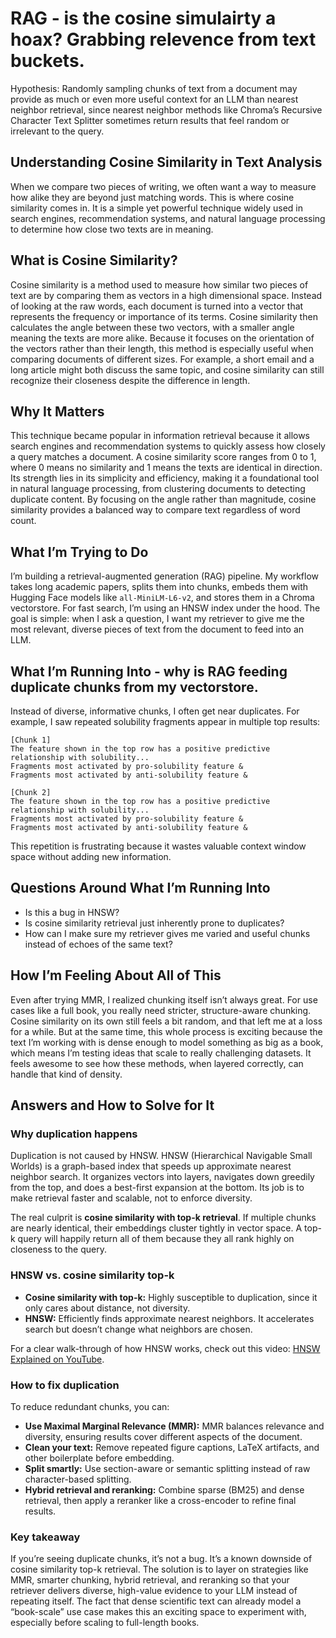 # RAG - is the cosine simulairty a hoax? Grabbing relevence from text buckets. 

Hypothesis: Randomly sampling chunks of text from a document may provide as much or even more useful context for an LLM than nearest neighbor retrieval, since nearest neighbor methods like Chroma’s Recursive Character Text Splitter sometimes return results that feel random or irrelevant to the query.

## Understanding Cosine Similarity in Text Analysis  

When we compare two pieces of writing, we often want a way to measure how alike they are beyond just matching words. This is where cosine similarity comes in. It is a simple yet powerful technique widely used in search engines, recommendation systems, and natural language processing to determine how close two texts are in meaning.  

## What is Cosine Similarity?  

Cosine similarity is a method used to measure how similar two pieces of text are by comparing them as vectors in a high dimensional space. Instead of looking at the raw words, each document is turned into a vector that represents the frequency or importance of its terms. Cosine similarity then calculates the angle between these two vectors, with a smaller angle meaning the texts are more alike. Because it focuses on the orientation of the vectors rather than their length, this method is especially useful when comparing documents of different sizes. For example, a short email and a long article might both discuss the same topic, and cosine similarity can still recognize their closeness despite the difference in length.  

## Why It Matters 

This technique became popular in information retrieval because it allows search engines and recommendation systems to quickly assess how closely a query matches a document. A cosine similarity score ranges from 0 to 1, where 0 means no similarity and 1 means the texts are identical in direction. Its strength lies in its simplicity and efficiency, making it a foundational tool in natural language processing, from clustering documents to detecting duplicate content. By focusing on the angle rather than magnitude, cosine similarity provides a balanced way to compare text regardless of word count.  


## What I’m Trying to Do

I’m building a retrieval-augmented generation (RAG) pipeline. My workflow takes long academic papers, splits them into chunks, embeds them with Hugging Face models like `all-MiniLM-L6-v2`, and stores them in a Chroma vectorstore. For fast search, I’m using an HNSW index under the hood. The goal is simple: when I ask a question, I want my retriever to give me the most relevant, diverse pieces of text from the document to feed into an LLM.

## What I’m Running Into - why is RAG feeding duplicate chunks from my vectorstore. 

Instead of diverse, informative chunks, I often get near duplicates. For example, I saw repeated solubility fragments appear in multiple top results:

```
[Chunk 1]
The feature shown in the top row has a positive predictive relationship with solubility...
Fragments most activated by pro-solubility feature &
Fragments most activated by anti-solubility feature &

[Chunk 2]
The feature shown in the top row has a positive predictive relationship with solubility...
Fragments most activated by pro-solubility feature &
Fragments most activated by anti-solubility feature &
```

This repetition is frustrating because it wastes valuable context window space without adding new information.

## Questions Around What I’m Running Into

* Is this a bug in HNSW?
* Is cosine similarity retrieval just inherently prone to duplicates?
* How can I make sure my retriever gives me varied and useful chunks instead of echoes of the same text?

## How I’m Feeling About All of This

Even after trying MMR, I realized chunking itself isn’t always great. For use cases like a full book, you really need stricter, structure-aware chunking. Cosine similarity on its own still feels a bit random, and that left me at a loss for a while. But at the same time, this whole process is exciting because the text I’m working with is dense enough to model something as big as a book, which means I’m testing ideas that scale to really challenging datasets. It feels awesome to see how these methods, when layered correctly, can handle that kind of density.

## Answers and How to Solve for It

### Why duplication happens

Duplication is not caused by HNSW. HNSW (Hierarchical Navigable Small Worlds) is a graph-based index that speeds up approximate nearest neighbor search. It organizes vectors into layers, navigates down greedily from the top, and does a best-first expansion at the bottom. Its job is to make retrieval faster and scalable, not to enforce diversity.

The real culprit is **cosine similarity with top-k retrieval**. If multiple chunks are nearly identical, their embeddings cluster tightly in vector space. A top-k query will happily return all of them because they all rank highly on closeness to the query.

### HNSW vs. cosine similarity top-k

* **Cosine similarity with top-k:** Highly susceptible to duplication, since it only cares about distance, not diversity.
* **HNSW:** Efficiently finds approximate nearest neighbors. It accelerates search but doesn’t change what neighbors are chosen.

For a clear walk-through of how HNSW works, check out this video: [HNSW Explained on YouTube](https://www.youtube.com/watch?v=77QH0Y2PYKg&t=407s).

### How to fix duplication

To reduce redundant chunks, you can:

* **Use Maximal Marginal Relevance (MMR):** MMR balances relevance and diversity, ensuring results cover different aspects of the document.
* **Clean your text:** Remove repeated figure captions, LaTeX artifacts, and other boilerplate before embedding.
* **Split smartly:** Use section-aware or semantic splitting instead of raw character-based splitting.
* **Hybrid retrieval and reranking:** Combine sparse (BM25) and dense retrieval, then apply a reranker like a cross-encoder to refine final results.

### Key takeaway

If you’re seeing duplicate chunks, it’s not a bug. It’s a known downside of cosine similarity top-k retrieval. The solution is to layer on strategies like MMR, smarter chunking, hybrid retrieval, and reranking so that your retriever delivers diverse, high-value evidence to your LLM instead of repeating itself. The fact that dense scientific text can already model a “book-scale” use case makes this an exciting space to experiment with, especially before scaling to full-length books.
